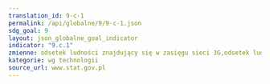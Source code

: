 ```yaml
---
translation_id: 9-c-1
permalink: /api/globalne/9/9-c-1.json
sdg_goal: 9
layout: json_globalne_goal_indicator
indicator: "9.c.1"
zmienne: odsetek ludności znajdujący się w zasięgu sieci 3G,odsetek ludności znajdujący się w zasięgu sieci 4G/LTE
kategorie: wg technologii
source_url: www.stat.gov.pl
---
```

